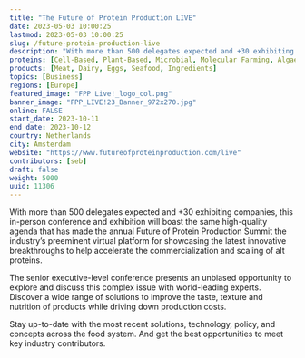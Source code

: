 ```yaml
---
title: "The Future of Protein Production LIVE"
date: 2023-05-03 10:00:25
lastmod: 2023-05-03 10:00:25
slug: /future-protein-production-live
description: "With more than 500 delegates expected and +30 exhibiting companies, this in-person conference and exhibition will boast the same high-quality agenda that has made the annual Future of Protein Production Summit the industry’s preeminent virtual platform for showcasing the latest innovative breakthroughs to help accelerate the commercialization and scaling of alt proteins."
proteins: [Cell-Based, Plant-Based, Microbial, Molecular Farming, Algae, Fungi]
products: [Meat, Dairy, Eggs, Seafood, Ingredients]
topics: [Business]
regions: [Europe]
featured_image: "FPP Live!_logo_col.png"
banner_image: "FPP_LIVE!23_Banner_972x270.jpg"
online: FALSE
start_date: 2023-10-11
end_date: 2023-10-12
country: Netherlands
city: Amsterdam
website: "https://www.futureofproteinproduction.com/live"
contributors: [seb]
draft: false
weight: 5000
uuid: 11306
---
```

<p>With more than 500 delegates expected and +30 exhibiting companies, this in-person conference and exhibition will boast the same high-quality agenda that has made the annual Future of Protein Production Summit the industry’s preeminent virtual platform for showcasing the latest innovative breakthroughs to help accelerate the commercialization and scaling of alt proteins.</p>
<p>The senior executive-level conference presents an unbiased opportunity to explore and discuss this complex issue with world-leading experts. Discover a wide range of solutions to improve the taste, texture and nutrition of products while driving down production costs.</p>
<p>Stay up-to-date with the most recent solutions, technology, policy, and concepts across the food system. And get the best opportunities to meet key industry contributors.</p>

